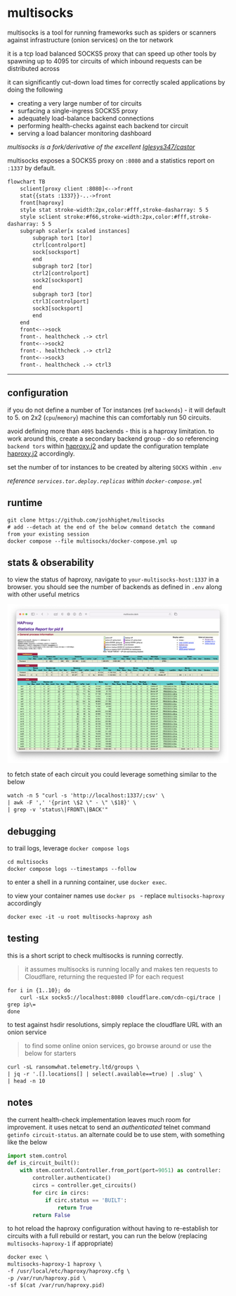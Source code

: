# multisocks

multisocks is a tool for running frameworks such as spiders or scanners against infrastructure (onion services) on the tor network

it is a tcp load balanced SOCKS5 proxy that can speed up other tools by spawning up to 4095 tor circuits of which inbound requests can be distributed across

it can significantly cut-down load times for correctly scaled applications by doing the following

- creating a very large number of tor circuits
- surfacing a single-ingress SOCKS5 proxy
- adequately load-balance backend connections
- performing health-checks against each backend tor circuit
- serving a load balancer monitoring dashboard

_multisocks is a fork/derivative of the excellent [Iglesys347/castor](https://github.com/Iglesys347/castor)_

multisocks exposes a SOCKS5 proxy on `:8080` and a statistics report on `:1337` by default.

```mermaid
flowchart TB
    sclient[proxy client :8080]<-->front
    stat{{stats :1337}}-..->front
    front[haproxy]
    style stat stroke-width:2px,color:#fff,stroke-dasharray: 5 5
    style sclient stroke:#f66,stroke-width:2px,color:#fff,stroke-dasharray: 5 5
    subgraph scaler[x scaled instances]
        subgraph tor1 [tor]
        ctrl[controlport]
        sock[socksport]
        end
        subgraph tor2 [tor]
        ctrl2[controlport]
        sock2[socksport]
        end
        subgraph tor3 [tor]
        ctrl3[controlport]
        sock3[socksport]
        end
    end
    front<-->sock
    front-. healthcheck .-> ctrl
    front<-->sock2
    front-. healthcheck .-> ctrl2
    front<-->sock3
    front-. healthcheck .-> ctrl3
```

---

## configuration

if you do not define a number of Tor instances (ref `backends`) - it will default to 5. on 2x2 (`cpu`/`memory`) machine this can comfortably run 50 circuits.

avoid defining more than `4095` backends - this is a haproxy limitation. to work around this, create a secondary backend group - do so referencing `backend tors` within [haproxy.j2](haconfig/haproxy.j2) and update the configuration template [haproxy.j2](haconfig/haproxy.j2) accordingly.

set the number of tor instances to be created by altering `SOCKS` within `.env`

_reference `services.tor.deploy.replicas` within `docker-compose.yml`_
## runtime

```shell
git clone https://github.com/joshhighet/multisocks
# add --detach at the end of the below command detatch the command from your existing session
docker compose --file multisocks/docker-compose.yml up
```

## stats & obserability

to view the status of haproxy, navigate to `your-multisocks-host:1337` in a browser. you should see the number of backends as defined in `.env` along with other useful metrics

![haproxy stats, example](.github/ha-stats.png)

to fetch state of each circuit you could leverage something similar to the below

```shell
watch -n 5 "curl -s 'http://localhost:1337/;csv' \
| awk -F ',' '{print \$2 \" - \" \$18}' \
| grep -v 'status\|FRONT\|BACK'"
```

## debugging

to trail logs, leverage `docker compose logs`

```shell
cd multisocks
docker compose logs --timestamps --follow
```

to enter a shell in a running container, use `docker exec`.

to view your container names use `docker ps ` - replace `multisocks-haproxy` accordingly

```shell
docker exec -it -u root multisocks-haproxy ash
```

## testing

this is a short script to check multisocks is running correctly. 

> it assumes multisocks is running locally and makes ten requests to Cloudflare, returning the requested IP for each request

```shell
for i in {1..10}; do
    curl -sLx socks5://localhost:8080 cloudflare.com/cdn-cgi/trace | grep ip\=
done
```

to test against hsdir resolutions, simply replace the cloudflare URL with an onion service

> to find some online onion services, go browse around or use the below for starters

```shell
curl -sL ransomwhat.telemetry.ltd/groups \
| jq -r '.[].locations[] | select(.available==true) | .slug' \
| head -n 10
```

## notes

the current health-check implementation leaves much room for improvement. it uses netcat to send an _authenticated_ telnet command `getinfo circuit-status`. an alternate could be to use stem, with something like the below

```python
import stem.control
def is_circuit_built():
    with stem.control.Controller.from_port(port=9051) as controller:
        controller.authenticate()
        circs = controller.get_circuits()
        for circ in circs:
            if circ.status == 'BUILT':
                return True
        return False
```

to hot reload the haproxy configuration without having to re-establish tor circuits with a full rebuild or restart, you can run the below (replacing `multisocks-haproxy-1` if appropriate)

```shell
docker exec \
multisocks-haproxy-1 haproxy \
-f /usr/local/etc/haproxy/haproxy.cfg \
-p /var/run/haproxy.pid \
-sf $(cat /var/run/haproxy.pid)
```